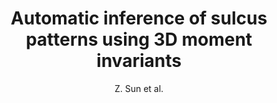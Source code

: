 ---
cat: gaia
subcat: architecture
bestof: false
author: Z. Sun et al.
title: Automatic inference of sulcus patterns using 3D moment invariants
year: 2007
type: misc
---